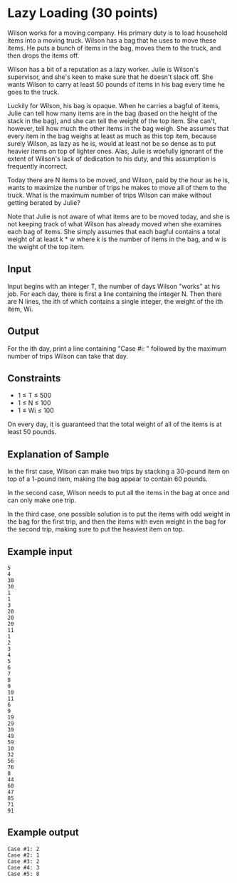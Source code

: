 # Lazy Loading (30 points)

Wilson works for a moving company. His primary duty is to load household items into a moving truck. Wilson has a bag that he uses to move these items. He puts a bunch of items in the bag, moves them to the truck, and then drops the items off.

Wilson has a bit of a reputation as a lazy worker. Julie is Wilson's supervisor, and she's keen to make sure that he doesn't slack off. She wants Wilson to carry at least 50 pounds of items in his bag every time he goes to the truck.

Luckily for Wilson, his bag is opaque. When he carries a bagful of items, Julie can tell how many items are in the bag (based on the height of the stack in the bag), and she can tell the weight of the top item. She can't, however, tell how much the other items in the bag weigh. She assumes that every item in the bag weighs at least as much as this top item, because surely Wilson, as lazy as he is, would at least not be so dense as to put heavier items on top of lighter ones. Alas, Julie is woefully ignorant of the extent of Wilson's lack of dedication to his duty, and this assumption is frequently incorrect.

Today there are N items to be moved, and Wilson, paid by the hour as he is, wants to maximize the number of trips he makes to move all of them to the truck. What is the maximum number of trips Wilson can make without getting berated by Julie?

Note that Julie is not aware of what items are to be moved today, and she is not keeping track of what Wilson has already moved when she examines each bag of items. She simply assumes that each bagful contains a total weight of at least k * w where k is the number of items in the bag, and w is the weight of the top item.

## Input
Input begins with an integer T, the number of days Wilson "works" at his job. For each day, there is first a line containing the integer N. Then there are N lines, the ith of which contains a single integer, the weight of the ith item, Wi.

## Output
For the ith day, print a line containing "Case #i: " followed by the maximum number of trips Wilson can take that day.

## Constraints
- 1 ≤ T ≤ 500 
- 1 ≤ N ≤ 100 
- 1 ≤ Wi ≤ 100 

On every day, it is guaranteed that the total weight of all of the items is at least 50 pounds.

## Explanation of Sample
In the first case, Wilson can make two trips by stacking a 30-pound item on top of a 1-pound item, making the bag appear to contain 60 pounds.

In the second case, Wilson needs to put all the items in the bag at once and can only make one trip.

In the third case, one possible solution is to put the items with odd weight in the bag for the first trip, and then the items with even weight in the bag for the second trip, making sure to put the heaviest item on top.

## Example input
```
5
4
30
30
1
1
3
20
20
20
11
1
2
3
4
5
6
7
8
9
10
11
6
9
19
29
39
49
59
10
32
56
76
8
44
60
47
85
71
91
```

## Example output
```
Case #1: 2
Case #2: 1
Case #3: 2
Case #4: 3
Case #5: 8
```
